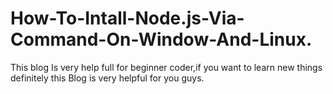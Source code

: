 # How-To-Intall-Node.js-Via-Command-On-Window-And-Linux.
This blog Is very help full for beginner coder,if you want to learn new things definitely this Blog is very helpful for you guys.
